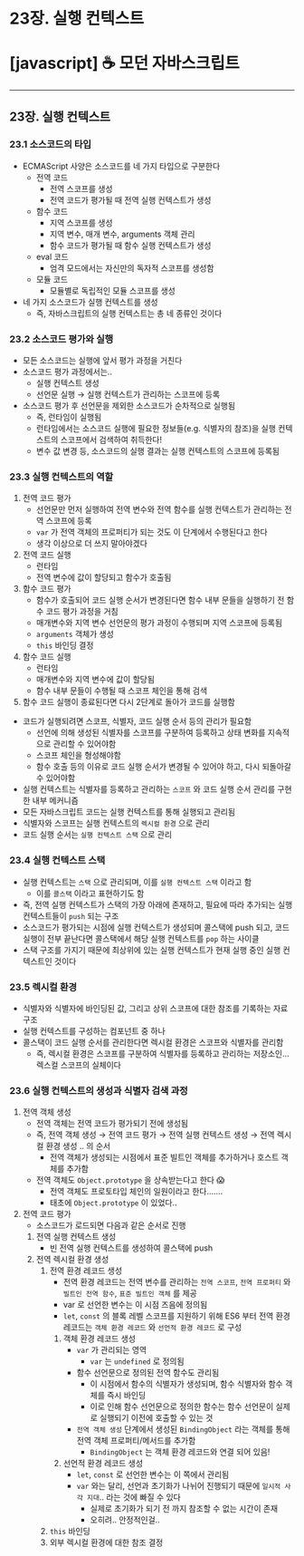 # 23장. 실행 컨텍스트

# [javascript] ☕ 모던 자바스크립트

---

## 23장. 실행 컨텍스트

### 23.1 소스코드의 타입

- ECMAScript 사양은 소스코드를 네 가지 타입으로 구분한다
    - 전역 코드
        - 전역 스코프를 생성
        - 전역 코드가 평가될 때 전역 실행 컨텍스트가 생성
    - 함수 코드
        - 지역 스코프를 생성
        - 지역 변수, 매개 변수, arguments 객체 관리
        - 함수 코드가 평가될 때 함수 실행 컨텍스트가 생성
    - eval 코드
        - 엄격 모드에서는 자신만의 독자적 스코프를 생성함
    - 모듈 코드
        - 모듈별로 독립적인 모듈 스코프를 생성
- 네 가지 소스코드가 실행 컨텍스트를 생성
    - 즉, 자바스크립트의 실행 컨텍스트는 총 네 종류인 것이다

### 23.2 소스코드 평가와 실행

- 모든 소스코드는 실행에 앞서 평가 과정을 거친다
- 소스코드 평가 과정에서는..
    - 실행 컨텍스트 생성
    - 선언문 실행 → 실행 컨텍스트가 관리하는 스코프에 등록
- 소스코드 평가 후 선언문을 제외한 소스코드가 순차적으로 실행됨
    - 즉, 런타임이 실행됨
    - 런타임에서는 소스코드 실행에 필요한 정보들(e.g. 식별자의 참조)을 실행 컨텍스트의 스코프에서 검색하여 취득한다!
    - 변수 값 변경 등, 소스코드의 실행 결과는 실행 컨텍스트의 스코프에 등록됨

### 23.3 실행 컨텍스트의 역할

1. 전역 코드 평가
    - 선언문만 먼저 실행하여 전역 변수와 전역 함수를 실행 컨텍스트가 관리하는 전역 스코프에 등록
    - `var` 가 전역 객체의 프로퍼티가 되는 것도 이 단계에서 수행된다고 한다
    - 생각 이상으로 더 쓰지 말아야겠다
2. 전역 코드 실행
    - 런타임
    - 전역 변수에 값이 할당되고 함수가 호출됨
3. 함수 코드 평가
    - 함수가 호출되어 코드 실행 순서가 변경된다면 함수 내부 문들을 실행하기 전 함수 코드 평가 과정을 거침
    - 매개변수와 지역 변수 선언문의 평가 과정이 수행되며 지역 스코프에 등록됨
    - `arguments` 객체가 생성
    - `this` 바인딩 결정
4. 함수 코드 실행
    - 런타임
    - 매개변수와 지역 변수에 값이 할당됨
    - 함수 내부 문들이 수행될 때 스코프 체인을 통해 검색
5. 함수 코드 실행이 종료된다면 다시 2단계로 돌아가 코드를 실행함
- 코드가 실행되려면 스코프, 식별자, 코드 실행 순서 등의 관리가 필요함
    - 선언에 의해 생성된 식별자를 스코프를 구분하여 등록하고 상태 변화를 지속적으로 관리할 수 있어야함
    - 스코프 체인을 형성해야함
    - 함수 호출 등의 이유로 코드 실행 순서가 변경될 수 있어야 하고, 다시 되돌아갈 수 있어야함
- 실행 컨텍스트는 식별자를 등록하고 관리하는 `스코프` 와 코드 실행 순서 관리를 구현한 내부 메커니즘
- 모든 자바스크립트 코드는 실행 컨텍스트를 통해 실행되고 관리됨
- 식별자와 스코프는 실행 컨텍스트의 `렉시컬 환경` 으로 관리
- 코드 실행 순서는 `실행 컨텍스트 스택` 으로 관리

### 23.4 실행 컨텍스트 스택

- 실행 컨텍스트는 `스택` 으로 관리되며, 이를 `실행 컨텍스트 스택` 이라고 함
    - 이를 `콜스택` 이라고 표현하기도 함
- 즉, 전역 실행 컨텍스트가 스택의 가장 아래에 존재하고, 필요에 따라 추가되는 실행 컨텍스트들이 `push` 되는 구조
- 소스코드가 평가되는 시점에 실행 컨텍스트가 생성되며 콜스택에 push 되고, 코드 실행이 전부 끝난다면 콜스택에서 해당 실행 컨텍스트를 `pop` 하는 사이클
- 스택 구조를 가지기 때문에 최상위에 있는 실행 컨텍스트가 현재 실행 중인 실행 컨텍스트인 것이다

### 23.5 렉시컬 환경

- 식별자와 식별자에 바인딩된 값, 그리고 상위 스코프에 대한 참조를 기록하는 자료구조
- 실행 컨텍스트를 구성하는 컴포넌트 중 하나
- 콜스택이 코드 실행 순서를 관리한다면 렉시컬 환경은 스코프와 식별자를 관리함
    - 즉, 렉시컬 환경은 스코프를 구분하여 식별자를 등록하고 관리하는 저장소인… 렉스컬 스코프의 실체이다

### 23.6 실행 컨텍스트의 생성과 식별자 검색 과정

1. 전역 객체 생성
    - 전역 객체는 전역 코드가 평가되기 전에 생성됨
    - 즉, 전역 객체 생성 → 전역 코드 평가 → 전역 실행 컨텍스트 생성 → 전역 렉시컬 환경 생성 .. 의 순서
        - 전역 객체가 생성되는 시점에서 표준 빌트인 객체를 추가하거나 호스트 객체를 추가함
    - 전역 객체도 `Object.prototype` 을 상속받는다고 한다 😱
        - 전역 객체도 프로토타입 체인의 일원이라고 한다…….
        - 태초에 `Object.prototype` 이 있었다..
2. 전역 코드 평가
    - 소스코드가 로드되면 다음과 같은 순서로 진행
    1. 전역 실행 컨텍스트 생성
        - 빈 전역 실행 컨텍스트를 생성하여 콜스택에 push
    2. 전역 렉시컬 환경 생성
        1. 전역 환경 레코드 생성
            - 전역 환경 레코드는 전역 변수를 관리하는 `전역 스코프`, `전역 프로퍼티` 와 `빌트인 전역 함수`, `표준 빌트인 객체` 를 제공
            - var 로 선언한 변수는 이 시점 즈음에 정의됨
            - `let`, `const` 의 블록 레벨 스코프를 지원하기 위해 ES6 부터 전역 환경 레코드는 `객체 환경 레코드` 와 `선언적 환경 레코드` 로 구성
            1. 객체 환경 레코드 생성
                - `var` 가 관리되는 영역
                    - `var` 는 `undefined` 로 정의됨
                - 함수 선언문으로 정의된 전역 함수도 관리됨
                    - 이 시점에서 함수의 식별자가 생성되며, 함수 식별자와 함수 객체를 즉시 바인딩
                    - 이로 인해 함수 선언문으로 정의한 함수는 함수 선언문이 실제로 실행되기 이전에 호출할 수 있는 것
                - `전역 객체 생성` 단계에서 생성된 `BindingObject` 라는 객체를 통해 전역 객체 프로퍼티/메서드를 추가함
                    - `BindingObject` 는 객체 환경 레코드와 연결 되어 있음!
            2. 선언적 환경 레코드 생성
                - `let`, `const` 로 선언한 변수는 이 쪽에서 관리됨
                - `var` 와는 달리, 선언과 초기화가 나뉘어 진행되기 때문에 `일시적 사각 지대`.. 라는 것에 빠질 수 있다
                    - 실제로 초기화가 되기 전 까지 참조할 수 없는 시간이 존재
                    - 오히려.. 안정적인걸..
        2. `this` 바인딩
        3. 외부 렉시컬 환경에 대한 참조 결정